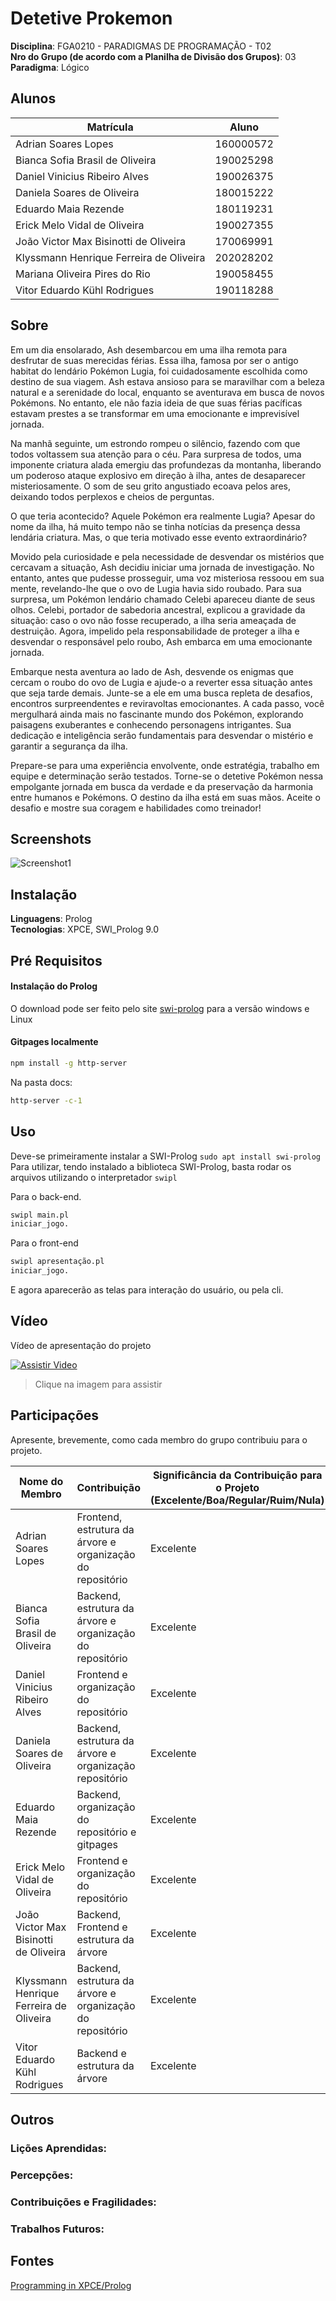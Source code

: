 # Detetive Prokemon

**Disciplina**: FGA0210 - PARADIGMAS DE PROGRAMAÇÃO - T02 <br>
**Nro do Grupo (de acordo com a Planilha de Divisão dos Grupos)**: 03<br>
**Paradigma**: Lógico<br>

## Alunos

|Matrícula | Aluno |
| -- | -- |
| Adrian Soares Lopes | 160000572 |
| Bianca Sofia Brasil de Oliveira | 190025298 |
| Daniel Vinicius Ribeiro Alves | 190026375 |
| Daniela Soares de Oliveira | 180015222 |
| Eduardo Maia Rezende | 180119231 |
| Erick Melo Vidal de Oliveira | 190027355 |
| João Victor Max Bisinotti de Oliveira | 170069991 |
| Klyssmann Henrique Ferreira de Oliveira | 202028202 |
| Mariana Oliveira Pires do Rio | 190058455 |
| Vitor Eduardo Kühl Rodrigues | 190118288 |

## Sobre

Em um dia ensolarado, Ash desembarcou em uma ilha remota para desfrutar de suas merecidas férias. Essa ilha, famosa por ser o antigo habitat do lendário Pokémon Lugia, foi cuidadosamente escolhida como destino de sua viagem. Ash estava ansioso para se maravilhar com a beleza natural e a serenidade do local, enquanto se aventurava em busca de novos Pokémons. No entanto, ele não fazia ideia de que suas férias pacíficas estavam prestes a se transformar em uma emocionante e imprevisível jornada.

Na manhã seguinte, um estrondo rompeu o silêncio, fazendo com que todos voltassem sua atenção para o céu. Para surpresa de todos, uma imponente criatura alada emergiu das profundezas da montanha, liberando um poderoso ataque explosivo em direção à ilha, antes de desaparecer misteriosamente. O som de seu grito angustiado ecoava pelos ares, deixando todos perplexos e cheios de perguntas.

O que teria acontecido? Aquele Pokémon era realmente Lugia? Apesar do nome da ilha, há muito tempo não se tinha notícias da presença dessa lendária criatura. Mas, o que teria motivado esse evento extraordinário?

Movido pela curiosidade e pela necessidade de desvendar os mistérios que cercavam a situação, Ash decidiu iniciar uma jornada de investigação. No entanto, antes que pudesse prosseguir, uma voz misteriosa ressoou em sua mente, revelando-lhe que o ovo de Lugia havia sido roubado. Para sua surpresa, um Pokémon lendário chamado Celebi apareceu diante de seus olhos. Celebi, portador de sabedoria ancestral, explicou a gravidade da situação: caso o ovo não fosse recuperado, a ilha seria ameaçada de destruição. Agora, impelido pela responsabilidade de proteger a ilha e desvendar o responsável pelo roubo, Ash embarca em uma emocionante jornada.

Embarque nesta aventura ao lado de Ash, desvende os enigmas que cercam o roubo do ovo de Lugia e ajude-o a reverter essa situação antes que seja tarde demais. Junte-se a ele em uma busca repleta de desafios, encontros surpreendentes e reviravoltas emocionantes. A cada passo, você mergulhará ainda mais no fascinante mundo dos Pokémon, explorando paisagens exuberantes e conhecendo personagens intrigantes. Sua dedicação e inteligência serão fundamentais para desvendar o mistério e garantir a segurança da ilha.

Prepare-se para uma experiência envolvente, onde estratégia, trabalho em equipe e determinação serão testados. Torne-se o detetive Pokémon nessa empolgante jornada em busca da verdade e da preservação da harmonia entre humanos e Pokémons. O destino da ilha está em suas mãos. Aceite o desafio e mostre sua coragem e habilidades como treinador!


## Screenshots

![Screenshot1](/img/screenshot1.png)
<!-- ![Screenshot2](/img/screenshot2.png)
![Screenshot3](/img/screenshot3.png)
![Screenshot4](/img/screenshot4.png) -->

## Instalação

**Linguagens**: Prolog <br>
**Tecnologias**: XPCE, SWI_Prolog 9.0 <br>

## Pré Requisitos

#### Instalação do Prolog

O download pode ser feito pelo site [swi-prolog](https://www.swi-prolog.org/download/stable) para a versão windows e Linux

#### Gitpages localmente

```bash
npm install -g http-server
```
Na pasta docs:
```bash
http-server -c-1
```

## Uso

Deve-se primeiramente instalar a SWI-Prolog `sudo apt install swi-prolog`
Para utilizar, tendo instalado a biblioteca SWI-Prolog, basta rodar os arquivos utilizando o interpretador `swipl`

Para o back-end.
```bash
swipl main.pl
iniciar_jogo.
```

Para o front-end
```bash
swipl apresentação.pl
iniciar_jogo.
```

E agora aparecerão as telas para interação do usuário, ou pela cli.

## Vídeo
Vídeo de apresentação do projeto

[![Assistir Video](./img/background.png)](https://youtu.be/OrKAf9xaA6k)
>Clique na imagem para assistir

## Participações
Apresente, brevemente, como cada membro do grupo contribuiu para o projeto.

|Nome do Membro | Contribuição | Significância da Contribuição para o Projeto (Excelente/Boa/Regular/Ruim/Nula) |
| -- | -- | -- |
| Adrian Soares Lopes | Frontend, estrutura da árvore e organização do repositório | Excelente |
| Bianca Sofia Brasil de Oliveira | Backend, estrutura da árvore e organização do repositório | Excelente |
| Daniel Vinicius Ribeiro Alves | Frontend e organização do repositório | Excelente |
| Daniela Soares de Oliveira | Backend, estrutura da árvore e organização repositório | Excelente |
| Eduardo Maia Rezende | Backend, organização do repositório e gitpages | Excelente |
| Erick Melo Vidal de Oliveira | Frontend e organização do repositório | Excelente |
| João Victor Max Bisinotti de Oliveira | Backend, Frontend e estrutura da árvore | Excelente |
| Klyssmann Henrique Ferreira de Oliveira | Backend, estrutura da árvore e organização do repositório | Excelente |
| Vitor Eduardo Kühl Rodrigues | Backend e estrutura da árvore | Excelente |

## Outros

### Lições Aprendidas:

### Percepções:

### Contribuições e Fragilidades:

### Trabalhos Futuros:

## Fontes

[Programming in XPCE/Prolog](http://eu.swi-prolog.org/packages/xpce/UserGuide/)<br>

